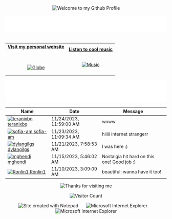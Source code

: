 <!-- "Hero" Header -->
<div align="center">
  <img src="https://github.com/BrunnerLivio/brunnerlivio/blob/master/images/welcome.png?raw=true" style="max-width: 100%;" alt="Welcome to my Github Profile" />
  <br />
  <br />
  <img height="50" alt="My Name is Livio and I like Node.js" src="images/personal_note.svg" />
  <br />
  <br />

</div>

<!-- Social -->
<table width="100%" align="center">
<tr>
<td align="center">
<a href="https://brunnerliv.io">
<strong>Visit my personal website </strong>
<br />
<br />
<br />

<p>

<img alt="Globe" height="80" src="images/globe.gif">
</a>
</p>

</td>


<td align="center">
<a href="https://www.youtube.com/watch?v=3YxaaGgTQYM&ab_channel=EvanescenceVEVO">
<strong>Listen to cool music</strong>
<br />
<br />


<p>
<img height="100" alt="Music" src="images/music.gif"> 
</a>
</p>

</td>
</tr>
</table>

<div align="center">
<a href="https://github.com/BrunnerLivio/brunnerlivio/issues/62#issuecomment-new"><img src="images/guestbook.svg"></a> 
</div>

<!-- Guestbook -->
| Name | Date | Message |
|---|---|---|
| <a href="https://github.com/teranixbq"><img width="24" src="https://avatars.githubusercontent.com/u/66883583?s=24&u=0e98a27cee552fec8626b04a074776efff4731df&v=4" alt="teranixbq" /> teranixbq</a> |11/24/2023, 11:59:00 AM|woww|
| <a href="https://github.com/sofia-am"><img width="24" src="https://avatars.githubusercontent.com/u/45877973?s=24&u=8ba2ba8ef9f721df08e9edaf72024c6d24ef3a97&v=4" alt="sofia-am" /> sofia-am</a> |11/23/2023, 11:09:34 AM|hiiiii internet strangerr|
| <a href="https://github.com/dylangilgs"><img width="24" src="https://avatars.githubusercontent.com/u/150886110?s=24&u=33c81057b03f92263c00b1340165e4bcaa8990a7&v=4" alt="dylangilgs" /> dylangilgs</a> |11/21/2023, 7:58:53 AM|I was here :)|
| <a href="https://github.com/mghendi"><img width="24" src="https://avatars.githubusercontent.com/u/26303032?s=24&u=0f57c76c1a7bc2ed7d4c702eef790770265395bc&v=4" alt="mghendi" /> mghendi</a> |11/15/2023, 5:46:02 AM|Nostalgia hit hard on this one! Good job :)|
| <a href="https://github.com/Ronlin1"><img width="24" src="https://avatars.githubusercontent.com/u/66623378?s=24&u=0fed5daa84fbd5ba029e0777fb548a8cb9460d45&v=4" alt="Ronlin1" /> Ronlin1</a> |11/10/2023, 3:09:09 AM|beautiful: wanna have it too!|
<!-- /Guestbook -->

<!-- Footer -->

<div align="center">

<img height="120" alt="Thanks for visiting me" width="100%" src="https://raw.githubusercontent.com/BrunnerLivio/brunnerlivio/master/images/marquee.svg" />
<br />

![Visitor Count](https://profile-counter.glitch.me/brunnerlivio/count.svg)


<img src="https://raw.githubusercontent.com/BrunnerLivio/brunnerlivio/master/images/notepad.gif" alt="Site created with Notepad" height="30" />
<!-- "margin-right: whatever;" -->
<span>&nbsp;&nbsp;&nbsp;&nbsp;</span>  
<img src="https://raw.githubusercontent.com/BrunnerLivio/brunnerlivio/master/images/ie_logo.gif" alt="Microsoft Internet Explorer" />
<span>&nbsp;&nbsp;&nbsp;&nbsp;</span>  
<img src="https://raw.githubusercontent.com/BrunnerLivio/brunnerlivio/master/images/noframes.gif" alt="Microsoft Internet Explorer" />

</div>
